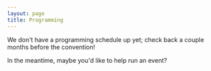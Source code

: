 ```yaml
---
layout: page
title: Programming
---
```


We don't have a programming schedule up yet; check back a couple months before the convention!

In the meantime, maybe you'd like to help run an event?
